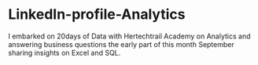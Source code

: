 # LinkedIn-profile-Analytics
I embarked on 20days of Data with Hertechtrail Academy on Analytics and answering business questions the early part of this month September sharing insights on Excel and SQL.  
